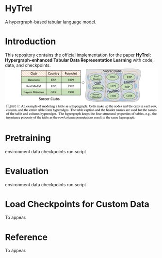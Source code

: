 # HyTrel
A hypergraph-based tabular language model.

# Introduction
This repository contains the official implementation for the paper **HyTrel: Hypergraph-enhanced Tabular Data Representation Learning** with code, data, and checkpoints.
![figure1](figure1.png)


# Pretraining
environment
data
checkpoints
run script

# Evaluation
environment
data
checkpoints
run script

# Load Checkpoints for Custom Data
To appear.

# Reference
To appear.
